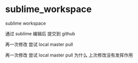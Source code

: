# sublime_workspace

sublime  workspace


通过 sublime 编辑后  提交到 github

再一次修改 尝试 local master pull

再一次修改 尝试 local master pull 为什么 上次修改没有发挥作用
